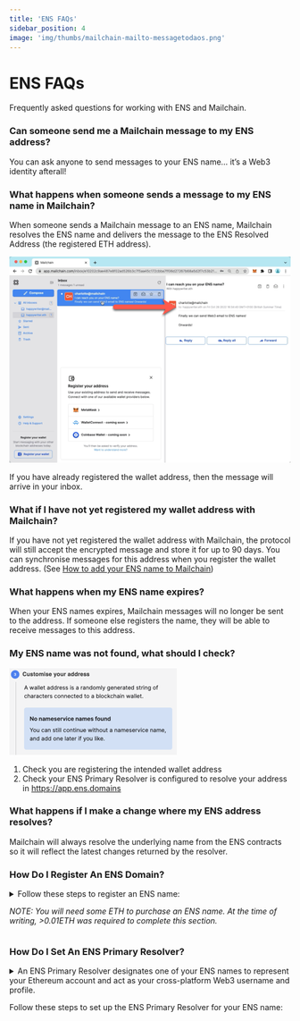 ```yaml
---
title: 'ENS FAQs'
sidebar_position: 4
image: 'img/thumbs/mailchain-mailto-messagetodaos.png'
---
```


# ENS FAQs

Frequently asked questions for working with ENS and Mailchain.

### Can someone send me a Mailchain message to my ENS address?

You can ask anyone to send messages to your ENS name… it’s a Web3 identity afterall!

### What happens when someone sends a message to my ENS name in Mailchain?

When someone sends a Mailchain message to an ENS name, Mailchain resolves the ENS name and delivers the message to the ENS Resolved Address (the registered ETH address).

![see ens name](../img-ens/ens_introduction/ens_21.png)

If you have already registered the wallet address, then the message will arrive in your inbox.

### What if I have not yet registered my wallet address with Mailchain?

If you have not yet registered the wallet address with Mailchain, the protocol will still accept the encrypted message and store it for up to 90 days. You can synchronise messages for this address when you register the wallet address. (See [How to add your ENS name to Mailchain](/user/guides/name-services/ens/ens-getting-started#how-to-add-your-ens-name-to-mailchain))

### What happens when my ENS name expires?

When your ENS names expires, Mailchain messages will no longer be sent to the address. If someone else registers the name, they will be able to receive messages to this address.

### My ENS name was not found, what should I check?

![how to search for ENS name on ens.domains](../img-ens/ens_introduction/Untitled.png)

1. Check you are registering the intended wallet address
2. Check your ENS Primary Resolver is configured to resolve your address in https://app.ens.domains

### What happens if I make a change where my ENS address resolves?

Mailchain will always resolve the underlying name from the ENS contracts so it will reflect the latest changes returned by the resolver.

### How Do I Register An ENS Domain?

<details><summary>
Follow these steps to register an ENS name:

_NOTE: You will need some ETH to purchase an ENS name. At the time of writing, >0.01ETH was required to complete this section._

</summary>

1. Go to [https://app.ens.domains/](https://app.ens.domains/), then connect your wallet.

    ![connect wallet to ens](../img-ens/ens_faqs/Untitled.png)

2. Search for an available name, then click search. (We used happywriter.eth in this guide)

    ![search for ens name](../img-ens/ens_faqs/Untitled%201.png)

3. The app will show you if the name is available.

    ![found ens name](../img-ens/ens_faqs/Untitled%202.png)

4. Choose the length of the registration period you would like, then click “Request to Register”.

    ![click request register](../img-ens/ens_faqs/Untitled%203.png)

5. Check the transaction details, then confirm it to complete step 1.

    ![check and confirm transaction details](../img-ens/ens_faqs/Untitled%204.png)

6. Once the transaction is confirmed, you will need to wait for a period of 1 minute (step 2), before proceeding to step 3.
7. Click “Register” to proceed with the registration.

    ![confirm registration](../img-ens/ens_faqs/Untitled%205.png)

8. Check the transaction details, then confirm it to complete the registration.

    ![check transaction](../img-ens/ens_faqs/Untitled%206.png)

9. Once successful, the app will confirm.

    If you would like to use the ENS name to send messages from Mailchain, then click on “Set As Primary ENS Name” and follow the guide: _Set an ENS Primary Resolver._

    ![set resolver](../img-ens/ens_faqs/Untitled%207.png)

</details>

### How Do I Set An ENS Primary Resolver?

<details><summary>
An ENS Primary Resolver designates one of your ENS names to represent your Ethereum account and act as your cross-platform Web3 username and profile.

Follow these steps to set up the ENS Primary Resolver for your ENS name:

</summary>

1.  Go to [https://app.ens.domains/](https://app.ens.domains/), then connect your wallet.

    ![Untitled](../img-ens/ens_faqs/Untitled.png)

2.  Go to My Account.

    ![Untitled](../img-ens/ens_faqs/Untitled%208.png)

3.  If you do not have a Primary Resolver set, your screen will display the message `Primary ENS Name (reverse record): not set`.

    ![Untitled](../img-ens/ens_faqs/Untitled%209.png)

4.  To set the Primary ENS Name record, click on the drop-down and select the ENS name you want to be your Primary ENS Name.
    (The example below shows happywriter.eth, and ENS subdomain has been configure to resolve to 0xc1db...89d7)
    ![Untitled](../img-ens/ens\_
    tips/Untitled%2010.png)
5.  Click "Save".

    ![Untitled](../img-ens/ens_faqs/Untitled%2011.png)

6.  Check the transaction details, then confirm it to set the record.

    ![Untitled](../img-ens/ens_faqs/Untitled%2012.png)

7.  Once the transaction is successful, you will see the ENS name as the “Primary ENS Name (reverse record)”

    ![Untitled](../img-ens/ens_faqs/Untitled%2013.png)

You have now set your Primary ENS Name. This will start to appear in Web3 applications you connect to. You can now register the name with Mailchain to start communicating messages

</details>
